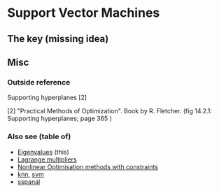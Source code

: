 # Support Vector Machines


## The key (missing idea)

## Misc
### Outside reference

Supporting hyperplanes [2]

[2] "Practical Methods of Optimization". Book by R. Fletcher. (fig 14.2.1: Supporting hyperplanes; page 365 )


### Also see (table of)
* [Eigenvalues](eigenvalues.md) (this)
* [Lagrange multipliers](./lagrange-multipliers.md)
* [Nonlinear Optimisation methods with constraints](./nlo.md)
* [knn](./knn.md), [svm](./svm.md)
* [sspanal](https://github.com/sohale/sspanel/blob/master/m1/links-panel.md)

